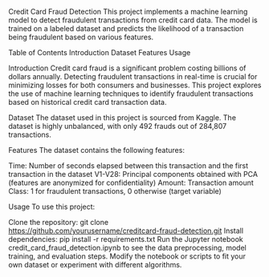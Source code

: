 Credit Card Fraud Detection
This project implements a machine learning model to detect fraudulent transactions from credit card data. The model is trained on a labeled dataset and predicts the likelihood of a transaction being fraudulent based on various features.

Table of Contents
Introduction
Dataset
Features
Usage

Introduction
Credit card fraud is a significant problem costing billions of dollars annually. Detecting fraudulent transactions in real-time is crucial for minimizing losses for both consumers and businesses. This project explores the use of machine learning techniques to identify fraudulent transactions based on historical credit card transaction data.

Dataset
The dataset used in this project is sourced from Kaggle. The dataset is highly unbalanced, with only 492 frauds out of 284,807 transactions.

Features
The dataset contains the following features:

Time: Number of seconds elapsed between this transaction and the first transaction in the dataset
V1-V28: Principal components obtained with PCA (features are anonymized for confidentiality)
Amount: Transaction amount
Class: 1 for fraudulent transactions, 0 otherwise (target variable)

Usage
To use this project:

Clone the repository: git clone https://github.com/yourusername/creditcard-fraud-detection.git
Install dependencies: pip install -r requirements.txt
Run the Jupyter notebook credit_card_fraud_detection.ipynb to see the data preprocessing, model training, and evaluation steps.
Modify the notebook or scripts to fit your own dataset or experiment with different algorithms.


